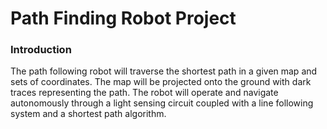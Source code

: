 # Path Finding Robot Project

### Introduction
The path following robot will traverse the shortest path in a given map and sets of coordinates. The map will be projected onto the ground with dark traces representing the path. The robot will operate and navigate autonomously through a light sensing circuit coupled with a line following system and a shortest path algorithm.

